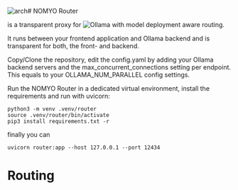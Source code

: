![arch](https://github.com/user-attachments/assets/80b9feac-7d57-40f9-9cbc-78d0e76809c6)# NOMYO Router

is a transparent proxy for ![Ollama](https://github.com/ollama/ollama) with model deployment aware routing.

It runs between your frontend application and Ollama backend and is transparent for both, the front- and backend.



Copy/Clone the repository, edit the config.yaml by adding your Ollama backend servers and the max_concurrent_connections setting per endpoint. This equals to your OLLAMA_NUM_PARALLEL config settings.

Run the NOMYO Router in a dedicated virtual environment, install the requirements and run with uvicorn:

```
python3 -m venv .venv/router
source .venv/router/bin/activate
pip3 install requirements.txt -r 
```
finally you can

```
uvicorn router:app --host 127.0.0.1 --port 12434
```

# Routing


